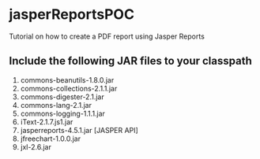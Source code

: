 # jasperReportsPOC
Tutorial on how to create a PDF report using Jasper Reports

Include the following JAR files to your classpath
-------------------------------------------------
1. commons-beanutils-1.8.0.jar
2. commons-collections-2.1.1.jar
3. commons-digester-2.1.jar
4. commons-lang-2.1.jar
5. commons-logging-1.1.1.jar
6. iText-2.1.7.js1.jar
7. jasperreports-4.5.1.jar [JASPER API]
8. jfreechart-1.0.0.jar
9. jxl-2.6.jar